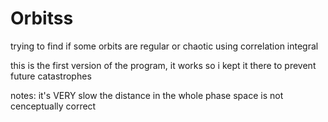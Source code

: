 # Orbitss
trying to find if some orbits are regular or chaotic using correlation integral

this is the first version of the program, it works so i kept it there to prevent future catastrophes

notes:
it's VERY slow
the distance in the whole phase space is not cenceptually correct
